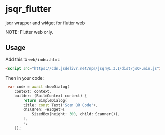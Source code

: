 # jsqr_flutter

jsqr wrapper and widget for flutter web

NOTE: Flutter web only.

## Usage

Add this to `web/index.html`:

```html
<script src="https://cdn.jsdelivr.net/npm/jsqr@1.3.1/dist/jsQR.min.js"></script>
```

Then in your code:

```dart
 var code = await showDialog(
    context: context,
    builder: (BuildContext context) {
        return SimpleDialog(
        title: const Text('Scan QR Code'),
        children: <Widget>[
            SizedBox(height: 300, child: Scanner()),
        ],
        );
    });
```
